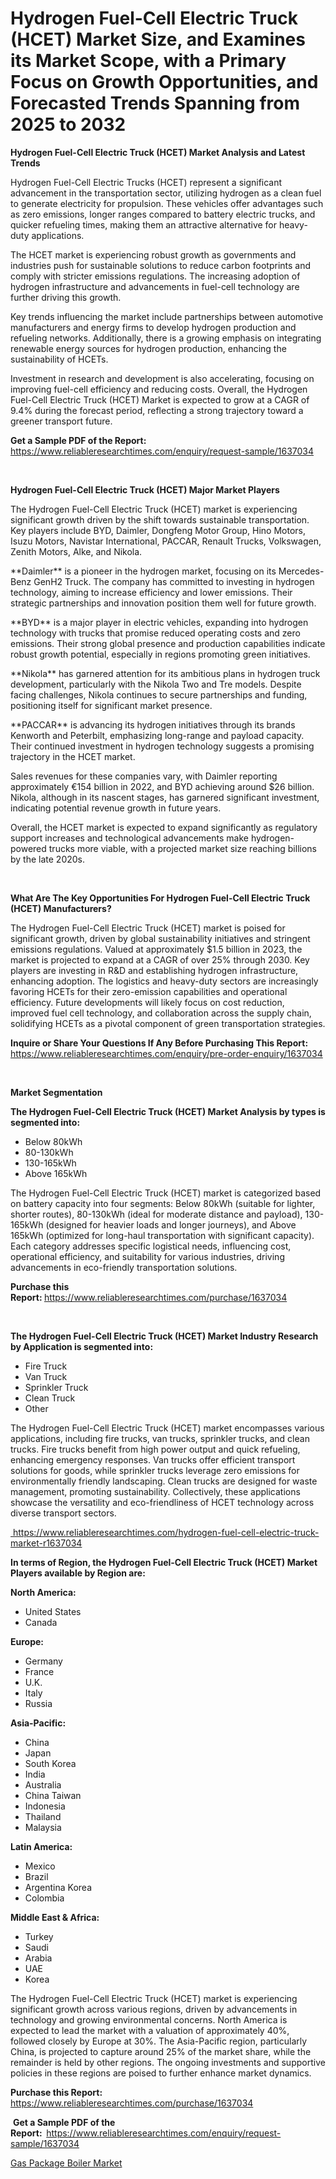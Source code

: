 <p><h1>Hydrogen Fuel-Cell Electric Truck (HCET) Market Size, and Examines its Market Scope, with a Primary Focus on Growth Opportunities, and Forecasted Trends Spanning from 2025 to 2032</h1></p><p><strong>Hydrogen Fuel-Cell Electric Truck (HCET) Market Analysis and Latest Trends</strong></p>
<p><p>Hydrogen Fuel-Cell Electric Trucks (HCET) represent a significant advancement in the transportation sector, utilizing hydrogen as a clean fuel to generate electricity for propulsion. These vehicles offer advantages such as zero emissions, longer ranges compared to battery electric trucks, and quicker refueling times, making them an attractive alternative for heavy-duty applications.</p><p>The HCET market is experiencing robust growth as governments and industries push for sustainable solutions to reduce carbon footprints and comply with stricter emissions regulations. The increasing adoption of hydrogen infrastructure and advancements in fuel-cell technology are further driving this growth. </p><p>Key trends influencing the market include partnerships between automotive manufacturers and energy firms to develop hydrogen production and refueling networks. Additionally, there is a growing emphasis on integrating renewable energy sources for hydrogen production, enhancing the sustainability of HCETs. </p><p>Investment in research and development is also accelerating, focusing on improving fuel-cell efficiency and reducing costs. Overall, the Hydrogen Fuel-Cell Electric Truck (HCET) Market is expected to grow at a CAGR of 9.4% during the forecast period, reflecting a strong trajectory toward a greener transport future.</p></p>
<p><strong>Get a Sample PDF of the Report:&nbsp;</strong> <a href="https://www.reliableresearchtimes.com/enquiry/request-sample/1637034?utm_campaign=2210&utm_medium=2&utm_source=Github&utm_content=ia&utm_term=23032025&utm_id=hydrogen-fuel-cell-electric-truck-hcet">https://www.reliableresearchtimes.com/enquiry/request-sample/1637034</a></p>
<p>&nbsp;</p>
<p><strong>Hydrogen Fuel-Cell Electric Truck (HCET) Major Market Players</strong></p>
<p><p>The Hydrogen Fuel-Cell Electric Truck (HCET) market is experiencing significant growth driven by the shift towards sustainable transportation. Key players include BYD, Daimler, Dongfeng Motor Group, Hino Motors, Isuzu Motors, Navistar International, PACCAR, Renault Trucks, Volkswagen, Zenith Motors, Alke, and Nikola.</p><p>**Daimler** is a pioneer in the hydrogen market, focusing on its Mercedes-Benz GenH2 Truck. The company has committed to investing in hydrogen technology, aiming to increase efficiency and lower emissions. Their strategic partnerships and innovation position them well for future growth.</p><p>**BYD** is a major player in electric vehicles, expanding into hydrogen technology with trucks that promise reduced operating costs and zero emissions. Their strong global presence and production capabilities indicate robust growth potential, especially in regions promoting green initiatives.</p><p>**Nikola** has garnered attention for its ambitious plans in hydrogen truck development, particularly with the Nikola Two and Tre models. Despite facing challenges, Nikola continues to secure partnerships and funding, positioning itself for significant market presence.</p><p>**PACCAR** is advancing its hydrogen initiatives through its brands Kenworth and Peterbilt, emphasizing long-range and payload capacity. Their continued investment in hydrogen technology suggests a promising trajectory in the HCET market.</p><p>Sales revenues for these companies vary, with Daimler reporting approximately €154 billion in 2022, and BYD achieving around $26 billion. Nikola, although in its nascent stages, has garnered significant investment, indicating potential revenue growth in future years. </p><p>Overall, the HCET market is expected to expand significantly as regulatory support increases and technological advancements make hydrogen-powered trucks more viable, with a projected market size reaching billions by the late 2020s.</p></p>
<p>&nbsp;</p>
<p><strong>What Are The Key Opportunities For Hydrogen Fuel-Cell Electric Truck (HCET) Manufacturers?</strong></p>
<p><p>The Hydrogen Fuel-Cell Electric Truck (HCET) market is poised for significant growth, driven by global sustainability initiatives and stringent emissions regulations. Valued at approximately $1.5 billion in 2023, the market is projected to expand at a CAGR of over 25% through 2030. Key players are investing in R&D and establishing hydrogen infrastructure, enhancing adoption. The logistics and heavy-duty sectors are increasingly favoring HCETs for their zero-emission capabilities and operational efficiency. Future developments will likely focus on cost reduction, improved fuel cell technology, and collaboration across the supply chain, solidifying HCETs as a pivotal component of green transportation strategies.</p></p>
<p><strong>Inquire or Share Your Questions If Any Before Purchasing This Report:</strong> <a href="https://www.reliableresearchtimes.com/enquiry/pre-order-enquiry/1637034?utm_campaign=2210&utm_medium=2&utm_source=Github&utm_content=ia&utm_term=23032025&utm_id=hydrogen-fuel-cell-electric-truck-hcet">https://www.reliableresearchtimes.com/enquiry/pre-order-enquiry/1637034</a></p>
<p>&nbsp;</p>
<p><strong>Market Segmentation</strong></p>
<p><strong>The Hydrogen Fuel-Cell Electric Truck (HCET) Market Analysis by types is segmented into:</strong></p>
<p><ul><li>Below 80kWh</li><li>80-130kWh</li><li>130-165kWh</li><li>Above 165kWh</li></ul></p>
<p><p>The Hydrogen Fuel-Cell Electric Truck (HCET) market is categorized based on battery capacity into four segments: Below 80kWh (suitable for lighter, shorter routes), 80-130kWh (ideal for moderate distance and payload), 130-165kWh (designed for heavier loads and longer journeys), and Above 165kWh (optimized for long-haul transportation with significant capacity). Each category addresses specific logistical needs, influencing cost, operational efficiency, and suitability for various industries, driving advancements in eco-friendly transportation solutions.</p></p>
<p><strong>Purchase this Report:&nbsp;</strong><a href="https://www.reliableresearchtimes.com/purchase/1637034?utm_campaign=2210&utm_medium=2&utm_source=Github&utm_content=ia&utm_term=23032025&utm_id=hydrogen-fuel-cell-electric-truck-hcet">https://www.reliableresearchtimes.com/purchase/1637034</a></p>
<p>&nbsp;</p>
<p><strong>The Hydrogen Fuel-Cell Electric Truck (HCET) Market Industry Research by Application is segmented into:</strong></p>
<p><ul><li>Fire Truck</li><li>Van Truck</li><li>Sprinkler Truck</li><li>Clean Truck</li><li>Other</li></ul></p>
<p><p>The Hydrogen Fuel-Cell Electric Truck (HCET) market encompasses various applications, including fire trucks, van trucks, sprinkler trucks, and clean trucks. Fire trucks benefit from high power output and quick refueling, enhancing emergency responses. Van trucks offer efficient transport solutions for goods, while sprinkler trucks leverage zero emissions for environmentally friendly landscaping. Clean trucks are designed for waste management, promoting sustainability. Collectively, these applications showcase the versatility and eco-friendliness of HCET technology across diverse transport sectors.</p></p>
<p><a href="https://www.reliableresearchtimes.com/hydrogen-fuel-cell-electric-truck-market-r1637034?utm_campaign=2210&utm_medium=2&utm_source=Github&utm_content=ia&utm_term=23032025&utm_id=hydrogen-fuel-cell-electric-truck-hcet">&nbsp;https://www.reliableresearchtimes.com/hydrogen-fuel-cell-electric-truck-market-r1637034</a></p>
<p><strong>In terms of Region, the Hydrogen Fuel-Cell Electric Truck (HCET) Market Players available by Region are:</strong></p>
<p>
    <p> <strong> North America: </strong>
        <ul>
            <li>United States</li>
            <li>Canada</li>
        </ul>
        </p> 
    <p> <strong> Europe: </strong>
        <ul>
            <li>Germany</li>
            <li>France</li>
            <li>U.K.</li>
            <li>Italy</li>
            <li>Russia</li>
        </ul>
        </p> 
    <p> <strong> Asia-Pacific: </strong>
        <ul>
            <li>China</li>
            <li>Japan</li>
            <li>South Korea</li>
            <li>India</li>
            <li>Australia</li>
            <li>China Taiwan</li>
            <li>Indonesia</li>
            <li>Thailand</li>
            <li>Malaysia</li>
        </ul>
        </p> 
    <p> <strong> Latin America: </strong>
        <ul>
            <li>Mexico</li>
            <li>Brazil</li>
            <li>Argentina Korea</li>
            <li>Colombia</li>
        </ul>
        </p> 
    <p> <strong> Middle East & Africa: </strong>
        <ul>
            <li>Turkey</li>
            <li>Saudi</li>
            <li>Arabia</li>
            <li>UAE</li>
            <li>Korea</li>
        </ul>
    </p>
    </p>
<p><p>The Hydrogen Fuel-Cell Electric Truck (HCET) market is experiencing significant growth across various regions, driven by advancements in technology and growing environmental concerns. North America is expected to lead the market with a valuation of approximately 40%, followed closely by Europe at 30%. The Asia-Pacific region, particularly China, is projected to capture around 25% of the market share, while the remainder is held by other regions. The ongoing investments and supportive policies in these regions are poised to further enhance market dynamics.</p></p>
<p><strong>Purchase this Report: </strong><a href="https://www.reliableresearchtimes.com/purchase/1637034?utm_campaign=2210&utm_medium=2&utm_source=Github&utm_content=ia&utm_term=23032025&utm_id=hydrogen-fuel-cell-electric-truck-hcet">https://www.reliableresearchtimes.com/purchase/1637034</a></p>
<p>&nbsp;<strong>Get a Sample PDF of the Report:&nbsp;&nbsp;</strong><a href="https://www.reliableresearchtimes.com/enquiry/request-sample/1637034?utm_campaign=2210&utm_medium=2&utm_source=Github&utm_content=ia&utm_term=23032025&utm_id=hydrogen-fuel-cell-electric-truck-hcet">https://www.reliableresearchtimes.com/enquiry/request-sample/1637034</a></p>
<p><strong></strong></p>
<p><p><a href="https://github.com/NarcisoFerry/Market-Research-Report-List-1/blob/main/gas-package-boiler-market.md?utm_campaign=2210&utm_medium=2&utm_source=Github&utm_content=ia&utm_term=23032025&utm_id=hydrogen-fuel-cell-electric-truck-hcet">Gas Package Boiler Market</a></p></p>